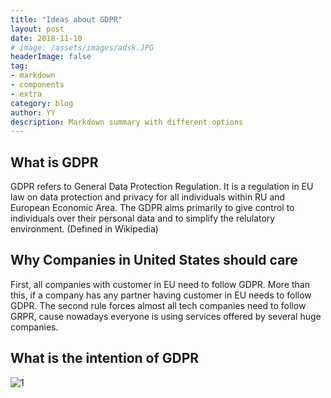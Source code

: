 ```yaml
---
title: "Ideas about GDPR"
layout: post
date: 2018-11-10
# image: /assets/images/adsk.JPG
headerImage: false
tag:
- markdown
- components
- extra
category: blog
author: YY
description: Markdown summary with different options
---
```


## What is GDPR
GDPR refers to General Data Protection Regulation. It is a regulation in EU law on data protection and privacy for all individuals within RU and European Economic Area. The GDPR aims primarily to give control to individuals over their personal data and to simplify the relulatory environment. (Defined in Wikipedia)

## Why Companies in United States should care
First, all companies with customer in EU need to follow GDPR. More than this, if a company has any partner having customer in EU needs to follow GDPR. The second rule forces almost all tech companies need to follow GRPR, cause nowadays everyone is using services offered by several huge companies. 

## What is the intention of GDPR
![1](https://YiyangQian.github.io/blog/assets/images/GDPR_cost.png)
